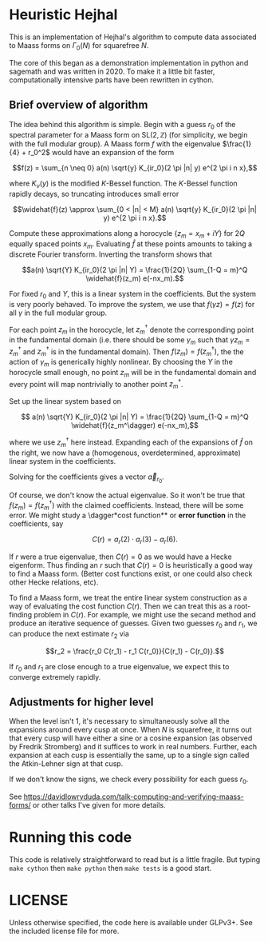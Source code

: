 # Heuristic Hejhal #

This is an implementation of Hejhal's algorithm to compute data associated to
Maass forms on $\Gamma_0(N)$ for squarefree $N$.

The core of this began as a demonstration implementation in python and sagemath
and was written in 2020. To make it a little bit faster, computationally
intensive parts have been rewritten in cython.


## Brief overview of algorithm ##

The idea behind this algorithm is simple.
Begin with a guess $r_0$ of the spectral parameter for a Maass form on
$\mathrm{SL}(2, \mathbb{Z})$ (for simplicity, we begin with the full modular
group). A Maass form $f$ with the eigenvalue $\frac{1}{4} + r_0^2$ would have
an expansion of the form
```math
f(z) = \sum_{n \neq 0} a(n) \sqrt{y} K_{ir_0}(2 \pi |n| y) e^{2 \pi i n x},
```
where $K_{\nu}(y)$ is the modified $K$-Bessel function.
The $K$-Bessel function rapidly decays, so truncating introduces small error
```math
\widehat{f}(z) \approx \sum_{0 < |n| < M} a(n) \sqrt{y} K_{ir_0}(2 \pi |n| y) e^{2 \pi i n x}.
```

Compute these approximations along a horocycle $\{ z_m = x_m + iY \}$ for
$2Q$ equally spaced points $x_m$.
Evaluating $\widehat{f}$ at these points amounts to taking a discrete Fourier
transform.
Inverting the transform shows that
```math
a(n) \sqrt{Y} K_{ir_0}(2 \pi |n| Y)
=
\frac{1}{2Q}
\sum_{1-Q = m}^Q
\widehat{f}(z_m) e(-nx_m).
```

For fixed $r_0$ and $Y$, this is a linear system in the coefficients.
But the system is very poorly behaved.
To improve the system, we use that $f(\gamma z) = f(z)$ for all $\gamma$ in the
full modular group.

For each point $z_m$ in the horocycle, let $z_m^\dagger$ denote the corresponding
point in the fundamental domain (i.e. there should be some $\gamma_m$ such that
$\gamma z_m = z_m^\dagger$ and $z_m^\dagger$ is in the fundamental domain).
Then $f(z_m) = f(z_m^\dagger)$, the the action of $\gamma_m$ is generically highly
nonlinear.
By choosing the $Y$ in the horocycle small enough, no point $z_m$ will be in
the fundamental domain and every point will map nontrivially to another point
$z_m^\dagger$.

Set up the linear system based on
```math
    a(n) \sqrt{Y} K_{ir_0}(2 \pi |n| Y)
    =
    \frac{1}{2Q}
    \sum_{1-Q = m}^Q
    \widehat{f}(z_m^\dagger) e(-nx_m),
```
where we use $z_m^\dagger$ here instead. Expanding each of the expansions of
$\widehat{f}$ on the right, we now have a (homogenous, overdetermined,
approximate) linear system in the coefficients.

Solving for the coefficients gives a vector $\vec{a}_{r_0}$.

Of course, we don't know the actual eigenvalue.
So it won't be true that $f(z_m) = f(z_m^\dagger)$ with the claimed coefficients.
Instead, there will be some error.
We might study a \dagger*cost function** or **error function** in the coefficients,
say
```math
C(r) = a_{r}(2) \cdot a_r(3) - a_r(6).
```
If $r$ were a true eigenvalue, then $C(r) = 0$ as we would have a Hecke
eigenform.
Thus finding an $r$ such that $C(r) = 0$ is heuristically a good way to find a
Maass form.
(Better cost functions exist, or one could also check other Hecke relations,
etc).

To find a Maass form, we treat the entire linear system construction as a way
of evaluating the cost function $C(r)$.
Then we can treat this as a root-finding problem in $C(r)$.
For example, we might use the secand method and produce an iterative sequence
of guesses.
Given two guesses $r_0$ and $r_1$, we can produce the next estimate $r_2$ via
```math
r_2 = \frac{r_0 C(r_1) - r_1 C(r_0)}{C(r_1) - C(r_0)}.
```
If $r_0$ and $r_1$ are close enough to a true eigenvalue, we expect this to
converge extremely rapidly.


## Adjustments for higher level ##

When the level isn't $1$, it's necessary to simultaneously solve all the
expansions around every cusp at once.
When $N$ is squarefree, it turns out that every cusp will have either a sine or
a cosine expansion (as observed by Fredrik Stromberg) and it suffices to work
in real numbers.
Further, each expansion at each cusp is essentially the same, up to a single
sign called the Atkin-Lehner sign at that cusp.

If we don't know the signs, we check every possibility for each guess $r_0$.

See https://davidlowryduda.com/talk-computing-and-verifying-maass-forms/ or
other talks I've given for more details.


# Running this code #

This code is relatively straightforward to read but is a little fragile.
But typing `make cython` then `make python` then `make tests` is a good start.


# LICENSE #

Unless otherwise specified, the code here is available under GLPv3+. See the
included license file for more.
